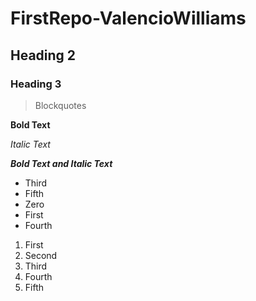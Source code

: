 # FirstRepo-ValencioWilliams
## Heading 2
### Heading 3
> Blockquotes

**Bold Text** 

*Italic Text*

**_Bold Text and Italic Text_**

* Third
* Fifth
* Zero
* First
* Fourth


1. First
2. Second
3. Third
4. Fourth
5. Fifth
